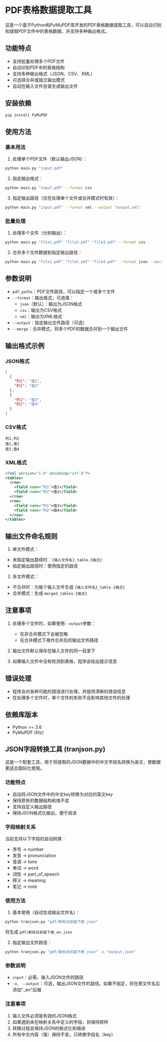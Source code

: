 # PDF表格数据提取工具

这是一个基于Python和PyMuPDF库开发的PDF表格数据提取工具，可以自动识别和提取PDF文件中的表格数据，并支持多种输出格式。

## 功能特点

- 支持批量处理多个PDF文件
- 自动识别PDF中的表格结构
- 支持多种输出格式（JSON、CSV、XML）
- 可选择合并或独立输出模式
- 自动在输入文件目录生成输出文件

## 安装依赖

```bash
pip install PyMuPDF
```

## 使用方法

### 基本用法

1. 处理单个PDF文件（默认输出JSON）：
```bash
python main.py "input.pdf"
```

2. 指定输出格式：
```bash
python main.py "input.pdf" --format csv
```

3. 指定输出路径（仅在处理单个文件或合并模式时有效）：
```bash
python main.py "input.pdf" --format xml --output "output.xml"
```

### 批量处理

1. 处理多个文件（分别输出）：
```bash
python main.py "file1.pdf" "file2.pdf" "file3.pdf" --format csv
```

2. 合并多个文件数据到指定输出路径：
```bash
python main.py "file1.pdf" "file2.pdf" "file3.pdf" --format json --merge --output "result.xml"
```

## 参数说明

- `pdf_paths`：PDF文件路径，可以指定一个或多个文件
- `--format`：输出格式，可选值：
  - `json`（默认）：输出为JSON格式
  - `csv`：输出为CSV格式
  - `xml`：输出为XML格式
- `--output`：指定输出文件路径（可选）
- `--merge`：合并模式，将多个PDF的数据合并到一个输出文件

## 输出格式示例

### JSON格式
```json
[
  {
    "列1": "值1",
    "列2": "值2"
  },
  {
    "列1": "值3",
    "列2": "值4"
  }
]
```

### CSV格式
```csv
列1,列2
值1,值2
值3,值4
```

### XML格式
```xml
<?xml version="1.0" encoding="utf-8"?>
<tables>
  <row>
    <field name="列1">值1</field>
    <field name="列2">值2</field>
  </row>
  <row>
    <field name="列1">值3</field>
    <field name="列2">值4</field>
  </row>
</tables>
```

## 输出文件命名规则

1. 单文件模式：
- 未指定输出路径时：`{输入文件名}_table.{格式}`
- 指定输出路径时：使用指定的路径

2. 多文件模式：
- 不合并时：为每个输入文件生成 `{输入文件名}_table.{格式}`
- 合并模式：生成 `merged_tables.{格式}`

## 注意事项

1. 处理多个文件时，如果使用`--output`参数：
   - 在非合并模式下会被忽略
   - 在合并模式下用作合并后的输出文件路径

2. 输出文件默认保存在输入文件的同一目录下

3. 如果输入文件中没有检测到表格，程序会给出提示信息

## 错误处理

- 程序会对各种可能的错误进行处理，并提供清晰的错误信息
- 在处理多个文件时，单个文件的失败不会影响其他文件的处理

## 依赖库版本

- Python >= 3.6
- PyMuPDF (fitz)

## JSON字段转换工具 (tranjson.py)

这是一个配套工具，用于将提取的JSON数据中的中文字段名转换为英文，使数据更适合国际化使用。

### 功能特点

- 自动将JSON文件中的中文key转换为对应的英文key
- 保持原有的数据结构和值不变
- 支持自定义输出路径
- 保持JSON格式化输出，便于阅读

### 字段映射关系

当前支持以下字段的自动转换：
- 序号 -> number
- 发音 -> pronunciation
- 音调 -> tone
- 单词 -> word
- 词性 -> part_of_speech
- 释义 -> meaning
- 笔记 -> note

### 使用方法

1. 基本使用（自动生成输出文件名）：
```bash
python tranjson.py "pdf/新标日初级下册.json"
```
将生成 `pdf/新标日初级下册_en.json`

2. 指定输出文件路径：
```bash
python tranjson.py "pdf/新标日初级下册.json" -o "output.json"
```

### 参数说明

- `input`：必需，输入JSON文件的路径
- `-o, --output`：可选，输出JSON文件的路径。如果不指定，将在原文件名后添加"_en"后缀

### 注意事项

1. 输入文件必须是有效的JSON格式
2. 如果遇到未在映射关系中定义的字段，将保持原样
3. 转换过程会保持JSON的格式化和缩进
4. 所有中文内容（值）保持不变，只转换字段名（key）
